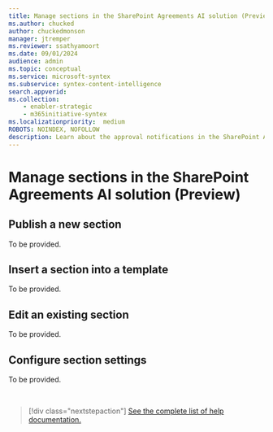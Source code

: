 ```yaml
---
title: Manage sections in the SharePoint Agreements AI solution (Preview)
ms.author: chucked
author: chuckedmonson
manager: jtremper
ms.reviewer: ssathyamoort
ms.date: 09/01/2024
audience: admin
ms.topic: conceptual
ms.service: microsoft-syntex
ms.subservice: syntex-content-intelligence
search.appverid: 
ms.collection: 
    - enabler-strategic
    - m365initiative-syntex
ms.localizationpriority:  medium
ROBOTS: NOINDEX, NOFOLLOW
description: Learn about the approval notifications in the SharePoint Agreements AI solution.
---
```


# Manage sections in the SharePoint Agreements AI solution (Preview)

## Publish a new section

To be provided.

## Insert a section into a template

To be provided.

## Edit an existing section

To be provided.

## Configure section settings

To be provided.

<br>

> [!div class="nextstepaction"]
> [See the complete list of help documentation.](agreements-overview.md#help-documentation)
